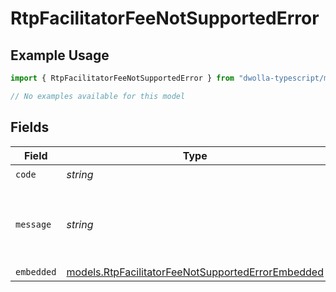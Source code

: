 # RtpFacilitatorFeeNotSupportedError

## Example Usage

```typescript
import { RtpFacilitatorFeeNotSupportedError } from "dwolla-typescript/models/errors";

// No examples available for this model
```

## Fields

| Field                                                                                                           | Type                                                                                                            | Required                                                                                                        | Description                                                                                                     | Example                                                                                                         |
| --------------------------------------------------------------------------------------------------------------- | --------------------------------------------------------------------------------------------------------------- | --------------------------------------------------------------------------------------------------------------- | --------------------------------------------------------------------------------------------------------------- | --------------------------------------------------------------------------------------------------------------- |
| `code`                                                                                                          | *string*                                                                                                        | :heavy_check_mark:                                                                                              | N/A                                                                                                             | ValidationError                                                                                                 |
| `message`                                                                                                       | *string*                                                                                                        | :heavy_check_mark:                                                                                              | N/A                                                                                                             | Validation error(s) present. See embedded errors list for more details.                                         |
| `embedded`                                                                                                      | [models.RtpFacilitatorFeeNotSupportedErrorEmbedded](../../models/rtpfacilitatorfeenotsupportederrorembedded.md) | :heavy_minus_sign:                                                                                              | N/A                                                                                                             |                                                                                                                 |